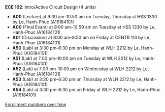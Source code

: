 **ECE 102**: Intro/Active Circuit Design (4 units)

- **A00** (Lecture) at 9:30 am–10:50 am on Tuesday, Thursday at HSS 1330 by Le, Hanh-Phuc (A16184101)
- **A00** (Final Exam) at 8:00 am–10:59 am on Tuesday at HSS 1330 by Le, Hanh-Phuc (A16184101)
- **A01** (Discussion) at 8:00 am–8:50 am on Friday at CENTR 113 by Le, Hanh-Phuc (A16184101)
- **A50** (Lab) at 3:30 pm–6:30 pm on Monday at WLH 2212 by Le, Hanh-Phuc (A16184101)
- **A51** (Lab) at 7:00 pm–10:00 pm on Tuesday at WLH 2212 by Le, Hanh-Phuc (A16184101)
- **A52** (Lab) at 7:00 pm–10:00 pm on Wednesday at WLH 2212 by Le, Hanh-Phuc (A16184101)
- **A53** (Lab) at 3:30 pm–6:30 pm on Thursday at WLH 2212 by Le, Hanh-Phuc (A16184101)
- **A54** (Lab) at 3:30 pm–6:30 pm on Friday at WLH 2212 by Le, Hanh-Phuc (A16184101)

[Enrollment numbers over time](./ECE102.tsv)
